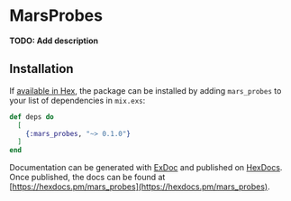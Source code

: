 # MarsProbes

**TODO: Add description**

## Installation

If [available in Hex](https://hex.pm/docs/publish), the package can be installed
by adding `mars_probes` to your list of dependencies in `mix.exs`:

```elixir
def deps do
  [
    {:mars_probes, "~> 0.1.0"}
  ]
end
```

Documentation can be generated with [ExDoc](https://github.com/elixir-lang/ex_doc)
and published on [HexDocs](https://hexdocs.pm). Once published, the docs can
be found at [https://hexdocs.pm/mars_probes](https://hexdocs.pm/mars_probes).

